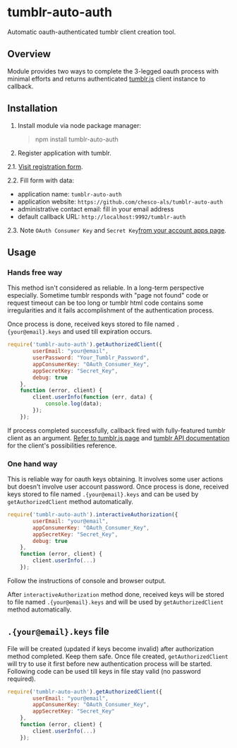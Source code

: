 # tumblr-auto-auth

Automatic oauth-authenticated tumblr client creation tool.

## Overview

Module provides two ways to complete the 3-legged oauth process with minimal efforts and returns authenticated
[tumblr.js](https://github.com/tumblr/tumblr.js) client instance to callback.

## Installation

1. Install module via node package manager:

	> npm install tumblr-auto-auth

2. Register application with tumblr.

2.1. [Visit registration form](http://www.tumblr.com/oauth/register).

2.2. Fill form with data:

* application name: `tumblr-auto-auth`
* application website: `https://github.com/chesco-als/tumblr-auto-auth`
* administrative contact email: fill in your email address
* default callback URL: `http://localhost:9992/tumblr-auth`

2.3. Note `OAuth Consumer Key` and `Secret Key`[from your account apps page](http://www.tumblr.com/oauth/apps).

## Usage

### Hands free way

This method isn't considered as reliable. In a long-term perspective especially.
Sometime tumblr responds with "page not found" code or request timeout can be too long
or tumblr html code contains some irregularities and it fails accomplishment of the authentication process.

Once process is done, received keys stored to file named `.{your@email}.keys` and used till expiration occurs.

```js
require('tumblr-auto-auth').getAuthorizedClient({
		userEmail: "your@email",
		userPassword: "Your_Tumblr_Password",
		appConsumerKey: "OAuth_Consumer_Key",
		appSecretKey: "Secret_Key",
		debug: true
	},
	function (error, client) {
		client.userInfo(function (err, data) {
			console.log(data);
		});
	});
```

If process completed successfully, callback fired with fully-featured tumblr client as an argument.
[Refer to tumblr.js page](https://github.com/tumblr/tumblr.js) and [tumblr API documentation](http://www.tumblr.com/docs/en/api/v2)
for the client's possibilities reference.

### One hand way

This is reliable way for oauth keys obtaining. It involves some user actions but doesn't involve user account password.
Once process is done, received keys stored to file named `.{your@email}.keys` and can be used by `getAuthorizedClient`
method automatically.

```js
require('tumblr-auto-auth').interactiveAuthorization({
		userEmail: "your@email",
		appConsumerKey: "OAuth_Consumer_Key",
		appSecretKey: "Secret_Key",
		debug: true
	},
	function (error, client) {
		client.userInfo(...)
	});
```

Follow the instructions of console and browser output.

After `interactiveAuthorization` method done, received keys will be stored to file named `.{your@email}.keys` and will
be used by `getAuthorizedClient` method automatically.

## `.{your@email}.keys` file

File will be created (updated if keys become invalid) after authorization method completed. Keep them safe. Once file
created, `getAuthorizedClient` will try to use it first before new authentication process will be started. Following
code can be used till keys in file stay valid (no password required).

```js
require('tumblr-auto-auth').getAuthorizedClient({
		userEmail: "your@email",
		appConsumerKey: "OAuth_Consumer_Key",
		appSecretKey: "Secret_Key"
	},
	function (error, client) {
		client.userInfo(...)
	});
```
